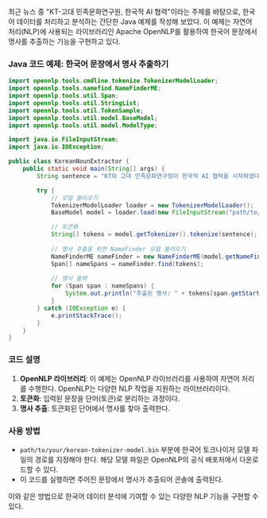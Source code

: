 최근 뉴스 중 "KT-고대 민족문화연구원, 한국적 AI 협력"이라는 주제를 바탕으로, 한국어 데이터를 처리하고 분석하는 간단한 Java 예제를 작성해 보았다. 이 예제는 자연어 처리(NLP)에 사용되는 라이브러리인 Apache OpenNLP를 활용하여 한국어 문장에서 명사를 추출하는 기능을 구현하고 있다.

### Java 코드 예제: 한국어 문장에서 명사 추출하기

```java
import opennlp.tools.cmdline.tokenize.TokenizerModelLoader;
import opennlp.tools.namefind.NameFinderME;
import opennlp.tools.util.Span;
import opennlp.tools.util.StringList;
import opennlp.tools.util.TokenSample;
import opennlp.tools.util.model.BaseModel;
import opennlp.tools.util.model.ModelType;

import java.io.FileInputStream;
import java.io.IOException;

public class KoreanNounExtractor {
    public static void main(String[] args) {
        String sentence = "KT와 고대 민족문화연구원이 한국적 AI 협력을 시작하였다.";

        try {
            // 모델 불러오기
            TokenizerModelLoader loader = new TokenizerModelLoader();
            BaseModel model = loader.load(new FileInputStream("path/to/your/korean-tokenizer-model.bin"));

            // 토큰화
            String[] tokens = model.getTokenizer().tokenize(sentence);
            
            // 명사 추출을 위한 NameFinder 모델 불러오기
            NameFinderME nameFinder = new NameFinderME(model.getNameFinder());
            Span[] nameSpans = nameFinder.find(tokens);
            
            // 명사 출력
            for (Span span : nameSpans) {
                System.out.println("추출된 명사: " + tokens[span.getStart()]);
            }
        } catch (IOException e) {
            e.printStackTrace();
        }
    }
}
```

### 코드 설명
1. **OpenNLP 라이브러리**: 이 예제는 OpenNLP 라이브러리를 사용하여 자연어 처리를 수행한다. OpenNLP는 다양한 NLP 작업을 지원하는 라이브러리이다.
2. **토큰화**: 입력된 문장을 단어(토큰)로 분리하는 과정이다.
3. **명사 추출**: 토큰화된 단어에서 명사를 찾아 출력한다. 

### 사용 방법
- `path/to/your/korean-tokenizer-model.bin` 부분에 한국어 토크나이저 모델 파일의 경로를 지정해야 한다. 해당 모델 파일은 OpenNLP의 공식 배포처에서 다운로드할 수 있다.
- 이 코드를 실행하면 주어진 문장에서 명사가 추출되어 콘솔에 출력된다.

이와 같은 방법으로 한국어 데이터 분석에 기여할 수 있는 다양한 NLP 기능을 구현할 수 있다.